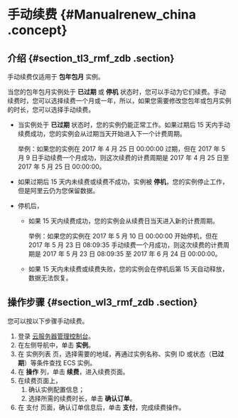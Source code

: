 # 手动续费 {#Manualrenew_china .concept}

## 介绍 {#section_tl3_rmf_zdb .section}

手动续费仅适用于 **包年包月** 实例。

当您的包年包月实例处于 **已过期** 或 **停机** 状态时，您可以手动为它们续费。手动续费时，您可以选择续费一个月或一年，所以，如果您需要修改您包年或包月实例的时长，您可以选择手动续费。

-   当实例处于 **已过期** 状态时，您的实例仍能正常工作。如果过期后 15 天内手动续费成功，您的实例会从过期当天开始进入下一个计费周期。

    举例：如果您的实例在 2017 年 4 月 25 日 00:00:00 过期，但在 2017 年 5 月 9 日手动续费一个月成功，则这次续费的计费周期是 2017 年 4 月 25 日至 2017 年 5 月 25 日 00:00:00。

-   如果过期后 15 天内未续费或续费不成功，实例被 **停机**，您的实例停止工作，但是阿里云仍为您保留数据。

-   停机后，

    -   如果 15 天内续费成功，您的实例会从续费日当天进入新的计费周期。

        举例：如果您的实例在 2017 年 5 月 10 日 00:00:00 开始停机，但在 2017 年 5 月 23 日 08:09:35 手动续费一个月成功，则这次续费的计费周期是 2017 年 5 月 23 日 08:09:35 至 2017 年 6 月 24 日 00:00:00。

    -   如果 15 天内未续费或续费失败，您的实例会在停机后第 15 天自动释放，数据无法恢复。

## 操作步骤 {#section_wl3_rmf_zdb .section}

您可以按以下步骤手动续费。

1.  登录 [云服务器管理控制台](https://ecs.console.aliyun.com/#/home)。
2.  在左侧导航中，单击 **实例**。
3.  在 实例列表 页，选择需要的地域，再通过实例名称、实例 ID 或状态（**已过期**）等条件查找 ECS 实例。
4.  在 **操作** 列，单击 **续费**，进入续费页面。
5.  在续费页面上，
    1.  确认实例配置信息；
    2.  选择所需的续费时长，单击 **确认订单**。
6.  在 支付 页面，确认订单信息后，单击 **支付**，完成续费操作。

